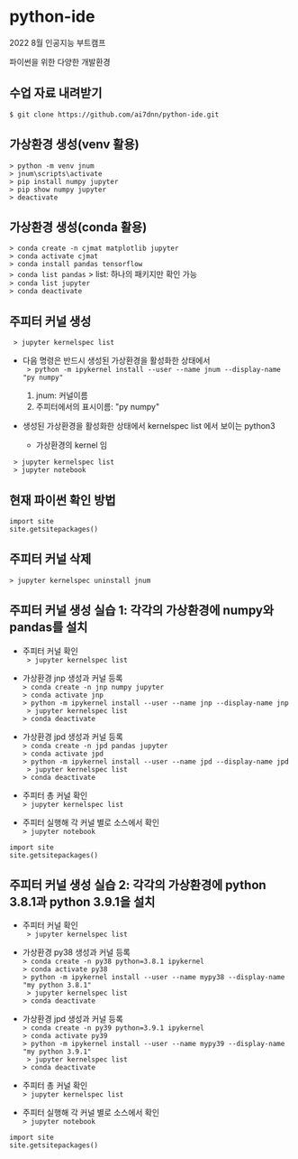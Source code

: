 # python-ide
2022 8월 인공지능 부트캠프

파이썬을 위한 다양한 개발환경

## 수업 자료 내려받기
` $ git clone https://github.com/ai7dnn/python-ide.git `  

## 가상환경 생성(venv 활용)
 ` > python -m venv jnum `   
 ` > jnum\scripts\activate `  
 ` > pip install numpy jupyter `  
 ` > pip show numpy jupyter `  
 ` > deactivate `

## 가상환경 생성(conda 활용)
 ` > conda create -n cjmat matplotlib jupyter `   
 ` > conda activate cjmat `  
 ` > conda install pandas tensorflow `  
 ` > conda list pandas `
     > list: 하나의 패키지만 확인 가능  
 ` > conda list jupyter `  
 ` > conda deactivate `  
 
## 주피터 커널 생성
 ` > jupyter kernelspec list`  
 - 다음 명령은 반드시 생성된 가상환경을 활성화한 상태에서   
 ` > python -m ipykernel install --user --name jnum --display-name "py numpy"`  
   1. jnum: 커널이름
   2. 주피터에서의 표시이름: "py numpy"  
  
 - 생성된 가상환경을 활성화한 상태에서 kernelspec list 에서 보이는 python3
     * 가상환경의 kernel 임
 
 ` > jupyter kernelspec list`  
 ` > jupyter notebook`  

## 현재 파이썬 확인 방법
 ` import site `  
 ` site.getsitepackages() `  
 
## 주피터 커널 삭제
 ` > jupyter kernelspec uninstall jnum `
 
## 주피터 커널 생성 실습 1: 각각의 가상환경에 numpy와 pandas를 설치
- 주피터 커널 확인  
 ` > jupyter kernelspec list`  

- 가상환경 jnp 생성과 커널 등록  
 ` > conda create -n jnp numpy jupyter `  
 ` > conda activate jnp `  
 ` > python -m ipykernel install --user --name jnp --display-name jnp `  
 ` > jupyter kernelspec list`  
 ` > conda deactivate `  

- 가상환경 jpd 생성과 커널 등록  
 ` > conda create -n jpd pandas jupyter `  
 ` > conda activate jpd `  
 ` > python -m ipykernel install --user --name jpd --display-name jpd `  
 ` > jupyter kernelspec list`  
 ` > conda deactivate `  
 
- 주피터 총 커널 확인  
 ` > jupyter kernelspec list `    
 
- 주피터 실행해 각 커널 별로 소스에서 확인  
 ` > jupyter notebook `   
 
 ```
 import site  
 site.getsitepackages()
 ```

## 주피터 커널 생성 실습 2: 각각의 가상환경에 python 3.8.1과 python 3.9.1을 설치
- 주피터 커널 확인  
 ` > jupyter kernelspec list`  

- 가상환경 py38 생성과 커널 등록  
 ` > conda create -n py38 python=3.8.1 ipykernel `  
 ` > conda activate py38 `  
 ` > python -m ipykernel install --user --name mypy38 --display-name "my python 3.8.1" `    
 ` > jupyter kernelspec list`  
 ` > conda deactivate `  

- 가상환경 jpd 생성과 커널 등록  
 ` > conda create -n py39 python=3.9.1 ipykernel `  
 ` > conda activate py39 `  
 ` > python -m ipykernel install --user --name mypy39 --display-name "my python 3.9.1" `    
 ` > jupyter kernelspec list`  
 ` > conda deactivate `  
 
- 주피터 총 커널 확인  
 ` > jupyter kernelspec list `    
 
- 주피터 실행해 각 커널 별로 소스에서 확인  
 ` > jupyter notebook `   
 
 ```
 import site  
 site.getsitepackages()
 ```

 
 
